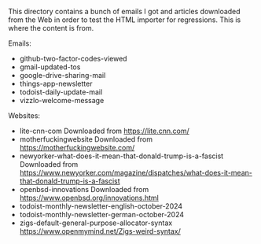 This directory contains a bunch of emails I got and articles downloaded from
the Web in order to test the HTML importer for regressions. This is where the
content is from.

Emails:
- github-two-factor-codes-viewed
- gmail-updated-tos
- google-drive-sharing-mail
- things-app-newsletter
- todoist-daily-update-mail
- vizzlo-welcome-message

Websites:
- lite-cnn-com
  Downloaded from https://lite.cnn.com/
- motherfuckingwebsite
  Downloaded from https://motherfuckingwebsite.com/
- newyorker-what-does-it-mean-that-donald-trump-is-a-fascist
  Downloaded from https://www.newyorker.com/magazine/dispatches/what-does-it-mean-that-donald-trump-is-a-fascist
- openbsd-innovations
  Downloaded from https://www.openbsd.org/innovations.html
- todoist-monthly-newsletter-english-october-2024
- todoist-monthly-newsletter-german-october-2024
- zigs-default-general-purpose-allocator-syntax
  https://www.openmymind.net/Zigs-weird-syntax/
